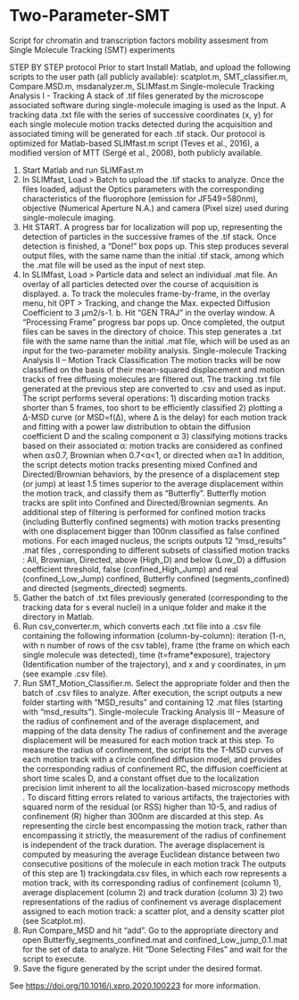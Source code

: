 # Two-Parameter-SMT
Script for chromatin and transcription factors mobility assesment from Single Molecule Tracking (SMT) experiments

STEP BY STEP protocol
Prior to start
Install Matlab, and upload the following scripts to the user path (all publicly available): scatplot.m, SMT_classifier.m, Compare.MSD.m, msdanalyzer.m, SLIMfast.m
Single-molecule Tracking Analysis I - Tracking
A stack of .tif files generated by the microscope associated software during single-molecule imaging is used as the Input. A tracking data .txt file with the series of successive coordinates (x, y) for each single molecule motion tracks detected during the acquisition and associated timing will be generated for each .tif stack. Our protocol is optimized for Matlab-based SLIMfast.m script (Teves et al., 2016), a modified version of MTT (Sergé et al., 2008), both publicly available.
1. Start Matlab and run SLIMFast.m
2. In SLIMfast, Load > Batch to upload the .tif stacks to analyze. Once the files loaded, adjust the Optics parameters with the corresponding characteristics of the fluorophore (emission for JF549=580nm), objective (Numerical Aperture N.A.) and camera (Pixel size) used during single-molecule imaging.
3. Hit START. A progress bar for localization will pop up, representing the detection of particles in the successive frames of the .tif stack. Once detection is finished, a “Done!” box pops up. This step produces several output files, with the same name than the initial .tif stack, among which the .mat file will be used as the input of next step.
4. In SLIMfast, Load > Particle data and select an individual .mat file. An overlay of all particles detected over the course of acquisition is displayed.
a. To track the molecules frame-by-frame, in the overlay menu, hit OPT > Tracking, and change the Max. expected Diffusion Coefficient to 3 μm2/s-1.
b. Hit “GEN TRAJ” in the overlay window. A “Processing Frame” progress bar pops up. Once completed, the output files can be saves in the directory of choice. This step generates a .txt file with the same name than the initial .mat file, which will be used as an input for the two-parameter mobility analysis.
Single-molecule Tracking Analysis II – Motion Track Classification
The motion tracks will be now classified on the basis of their mean-squared displacement and motion tracks of free diffusing molecules are filtered out. The tracking .txt file generated at the previous step are converted to .csv and used as input.
The script performs several operations: 1) discarding motion tracks shorter than 5 frames, too short to be efficiently classified 2) plotting a Δ-MSD curve (or MSD=f(Δ), where Δ is the delay) for each motion track and fitting with a power law distribution to obtain the diffusion coefficient D and the scaling component α 3) classifying motions tracks based on their associated α: motion tracks are considered as confined when α≤0.7, Brownian when 0.7<α<1, or directed when α≥1
In addition, the script detects motion tracks presenting mixed Confined and Directed/Brownian behaviors, by the presence of a displacement step (or jump) at least 1.5 times superior to the average displacement within the motion track, and classify them as “Butterfly”. Butterfly motion tracks are split into Confined and Directed/Brownian segments.
An additional step of filtering is performed for confined motion tracks (including Butterfly confined segments) with motion tracks presenting with one displacement bigger than 100nm classified as false confined motions.
For each imaged nucleus, the scripts outputs 12 “msd_results” .mat files , corresponding to different subsets of classified motion tracks : All, Brownian, Directed, above (High_D) and below (Low_D) a diffusion coefficient threshold, false (confined_High_Jump) and real (confined_Low_Jump) confined, Butterfly confined (segments_confined) and directed (segments_directed) segments.
1. Gather the batch of .txt files previously generated (corresponding to the tracking data for s everal nuclei) in a unique folder and make it the directory in Matlab.
2. Run csv_converter.m, which converts each .txt file into a .csv file containing the following information (column-by-column): iteration (1-n, with n number of rows of the csv table), frame (the frame on which each single molecule was detected), time (t=frame*exposure), trajectory (Identification number of the trajectory), and x and y coordinates, in μm (see example .csv file).
3. Run SMT_Motion_Classifier.m. Select the appropriate folder and then the batch of .csv files to analyze. After execution, the script outputs a new folder starting with “MSD_results” and containing 12 .mat files (starting with “msd_results”).
Single-molecule Tracking Analysis III – Measure of the radius of confinement and of the average displacement, and mapping of the data density
The radius of confinement and the average displacement will be measured for each motion track at this step. To measure the radius of confinement, the script fits the T-MSD curves of each motion track with a circle confined diffusion model, and provides the corresponding radius of confinement RC, the diffusion coefficient at short time scales D, and a constant offset due to the localization precision limit inherent to all the localization-based microscopy methods . To discard fitting errors related to various artifacts, the trajectories with squared norm of the residual (or RSS) higher than 10-5, and radius of confinement (R) higher than 300nm are discarded at this step. As representing the circle best encompassing the motion track, rather than encompassing it strictly, the measurement of the radius of confinement is independent of the track duration. The average displacement is computed by measuring the average Euclidean distance between two consecutive positions of the molecule in each motion track The outputs of this step are 1) trackingdata.csv files, in which each row represents a motion track, with its corresponding radius of confinement (column 1), average displacement (column 2) and track duration (column 3) 2) two
representations of the radius of confinement vs average displacement assigned to each motion track: a scatter plot, and a density scatter plot (see Scatplot.m).
1. Run Compare_MSD and hit “add”. Go to the appropriate directory and open Butterfly_segments_confined.mat and confined_Low_jump_0.1.mat for the set of data to analyze. Hit “Done Selecting Files” and wait for the script to execute.
2. Save the figure generated by the script under the desired format.

See https://doi.org/10.1016/j.xpro.2020.100223 for more information. 

